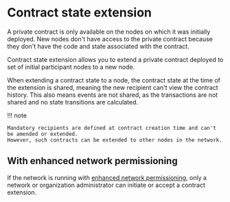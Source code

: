 # Contract state extension

A private contract is only available on the nodes on which it was initially deployed.
New nodes don't have access to the private contract because they don't have the code and state associated with the contract.

Contract state extension allows you to extend a private contract deployed to set of initial participant nodes to
a new node.

When extending a contract state to a node, the contract state at the time of the extension is shared, meaning the new recipient can't view the contract history.
This also means events are not shared, as the transactions are not shared and no state transitions are calculated.

!!! note

    Mandatory recipients are defined at contract creation time and can't be amended or extended.
    However, such contracts can be extended to other nodes in the network.

## With enhanced network permissioning

If the network is running with [enhanced network permissioning](../PermissionsOverview.md#enhanced-network-permissioning),
only a network or organization administrator can initiate or accept a contract extension.
